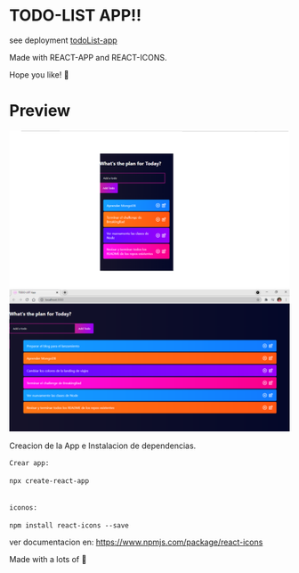 
# TODO-LIST APP!!

see deployment [todoList-app](url)

Made with REACT-APP and REACT-ICONS. 

Hope you like! 🙌 

# Preview 

![](docs/screenshot1.png)
![](docs/screenshot2.png)

Creacion de la App e Instalacion de dependencias.

```
Crear app:

npx create-react-app 


iconos:

npm install react-icons --save 
```

ver documentacion en: https://www.npmjs.com/package/react-icons


Made with a lots of 💖 